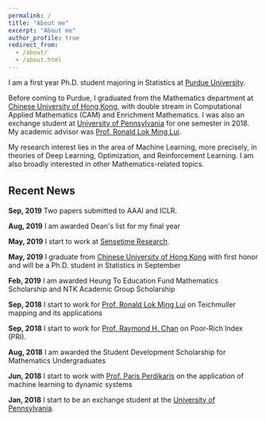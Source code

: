 ```yaml
---
permalink: /
title: "About me"
excerpt: "About me"
author_profile: true
redirect_from: 
  - /about/
  - /about.html
---
```


I am a first year Ph.D. student majoring in Statistics at [Purdue University](https://www.purdue.edu/).

Before coming to Purdue, I graduated from the Mathematics department at [Chinese University of Hong Kong](http://www.cuhk.edu.hk/english/index.html), with double stream in Computational Applied Mathematics (CAM) and Enrichment Mathematics. I was also an exchange student at [University of Pennsylvania](https://home.www.upenn.edu/) for one semester in 2018. My academic advisor was [Prof. Ronald Lok Ming Lui](https://www.math.cuhk.edu.hk/~lmlui/).

My research interest lies in the area of Machine Learning, more precisely, in theories of Deep Learning, Optimization, and Reinforcement Learning. I am also broadly interested in other Mathematics-related topics.


## Recent News　 
**Sep, 2019** Two papers submitted to AAAI and ICLR.

**Aug, 2019** I am awarded Dean's list for my final year

**May, 2019** I start to work at [Sensetime Research](https://www.sensetime.com/en/).

**May, 2019** I graduate from [Chinese University of Hong Kong](http://www.cuhk.edu.hk/english/index.html) with first honor and will be a Ph.D. student in Statistics in September

**Feb, 2019** I am awarded Heung To Education Fund Mathematics Scholarship and NTK Academic Group Scholarship

**Sep, 2018** I start to work for [Prof. Ronald Lok Ming Lui](https://www.math.cuhk.edu.hk/~lmlui/) on Teichmuller mapping and its applications

**Sep, 2018** I start to work for [Prof. Raymond H. Chan](https://www.math.cuhk.edu.hk/~rchan/) on Poor-Rich Index (PRI).

**Aug, 2018** I am awarded the Student Development Scholarship for Mathematics Undergraduates

**Jun, 2018** I start to work with [Prof. Paris Perdikaris](https://www.seas.upenn.edu/directory/profile.php?ID=237) on the application of machine learning to dynamic systems
           
**Jan, 2018** I start to be an exchange student at the [University of Pennsylvania](https://home.www.upenn.edu/).


<script type='text/javascript' id='clustrmaps' src='//cdn.clustrmaps.com/map_v2.js?cl=1c679e&w=a&t=n&d=rvMTQFEORcQs4AVWtIVoK6ghclOws8CSKxqlBN5Map8&co=ffffff'></script>
